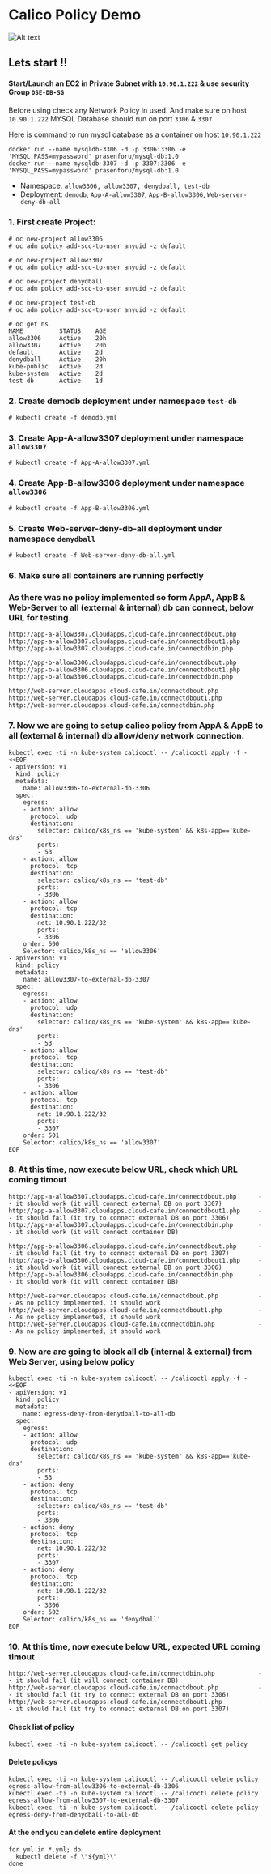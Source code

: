 # Calico Policy Demo
![Alt text](https://github.com/prasenforu/container-platform/blob/master/kube/Networking/demo-calico/demo-calico.png "Overview")

## Lets start !!

#### Start/Launch an EC2 in Private Subnet with ```10.90.1.222``` & use security Group ```OSE-DB-SG```

Before using check any Network Policy in used. And make sure on host ```10.90.1.222``` MYSQL Database should run on port ```3306``` & ```3307```

Here is command to run mysql database as a container on host ```10.90.1.222```

```
docker run --name mysqldb-3306 -d -p 3306:3306 -e 'MYSQL_PASS=mypassword' prasenforu/mysql-db:1.0
docker run --name mysqldb-3307 -d -p 3307:3306 -e 'MYSQL_PASS=mypassword' prasenforu/mysql-db:1.0
```

- Namespace: ```allow3306, allow3307, denydball, test-db```
- Deployment: ```demodb```, ```App-A-allow3307```, ```App-B-allow3306```, ```Web-server-deny-db-all```

### 1. First create Project:

```
# oc new-project allow3306 
# oc adm policy add-scc-to-user anyuid -z default

# oc new-project allow3307
# oc adm policy add-scc-to-user anyuid -z default

# oc new-project denydball
# oc adm policy add-scc-to-user anyuid -z default

# oc new-project test-db
# oc adm policy add-scc-to-user anyuid -z default

# oc get ns
NAME          STATUS    AGE
allow3306     Active    20h
allow3307     Active    20h
default       Active    2d
denydball     Active    20h
kube-public   Active    2d
kube-system   Active    2d
test-db       Active    1d
```
### 2. Create demodb deployment under namespace ```test-db```

```
# kubectl create -f demodb.yml
```
### 3. Create App-A-allow3307 deployment under namespace ```allow3307```

```
# kubectl create -f App-A-allow3307.yml
```
### 4. Create App-B-allow3306 deployment under namespace ```allow3306```

```
# kubectl create -f App-B-allow3306.yml
```

### 5. Create Web-server-deny-db-all deployment under namespace ```denydball```

```
# kubectl create -f Web-server-deny-db-all.yml
```

### 6. Make sure all containers are running perfectly

### As there was no policy implemented so form AppA, AppB & Web-Server to all (external & internal) db can connect, below URL for testing.

```
http://app-a-allow3307.cloudapps.cloud-cafe.in/connectdbout.php
http://app-a-allow3307.cloudapps.cloud-cafe.in/connectdbout1.php
http://app-a-allow3307.cloudapps.cloud-cafe.in/connectdbin.php

http://app-b-allow3306.cloudapps.cloud-cafe.in/connectdbout.php
http://app-b-allow3306.cloudapps.cloud-cafe.in/connectdbout1.php
http://app-b-allow3306.cloudapps.cloud-cafe.in/connectdbin.php

http://web-server.cloudapps.cloud-cafe.in/connectdbout.php
http://web-server.cloudapps.cloud-cafe.in/connectdbout1.php
http://web-server.cloudapps.cloud-cafe.in/connectdbin.php
```

### 7. Now we are going to setup calico policy from AppA & AppB to all (external & internal) db allow/deny network connection.

```
kubectl exec -ti -n kube-system calicoctl -- /calicoctl apply -f - <<EOF
- apiVersion: v1
  kind: policy
  metadata:
    name: allow3306-to-external-db-3306
  spec:
    egress:
    - action: allow
      protocol: udp
      destination:
        selector: calico/k8s_ns == 'kube-system' && k8s-app=='kube-dns'
        ports:
        - 53
    - action: allow
      protocol: tcp
      destination:
        selector: calico/k8s_ns == 'test-db'
        ports:
        - 3306
    - action: allow
      protocol: tcp
      destination:
        net: 10.90.1.222/32
        ports:
        - 3306
    order: 500
    Selector: calico/k8s_ns == 'allow3306'
- apiVersion: v1
  kind: policy
  metadata:
    name: allow3307-to-external-db-3307
  spec:
    egress:
    - action: allow
      protocol: udp
      destination:
        selector: calico/k8s_ns == 'kube-system' && k8s-app=='kube-dns'
        ports:
        - 53
    - action: allow
      protocol: tcp
      destination:
        selector: calico/k8s_ns == 'test-db'
        ports:
        - 3306
    - action: allow
      protocol: tcp
      destination:
        net: 10.90.1.222/32
        ports:
        - 3307
    order: 501
    Selector: calico/k8s_ns == 'allow3307'
EOF
```

### 8. At this time, now execute below URL, check which URL coming timout

```
http://app-a-allow3307.cloudapps.cloud-cafe.in/connectdbout.php      -- it should work (it will connect external DB on port 3307)
http://app-a-allow3307.cloudapps.cloud-cafe.in/connectdbout1.php     -- it should fail (it try to connect external DB on port 3306)
http://app-a-allow3307.cloudapps.cloud-cafe.in/connectdbin.php       -- it should work (it will connect container DB)

http://app-b-allow3306.cloudapps.cloud-cafe.in/connectdbout.php      -- it should fail (it try to connect external DB on port 3307)
http://app-b-allow3306.cloudapps.cloud-cafe.in/connectdbout1.php     -- it should work (it will connect external DB on port 3306)
http://app-b-allow3306.cloudapps.cloud-cafe.in/connectdbin.php       -- it should work (it will connect container DB)

http://web-server.cloudapps.cloud-cafe.in/connectdbout.php           -- As no policy implemented, it should work
http://web-server.cloudapps.cloud-cafe.in/connectdbout1.php          -- As no policy implemented, it should work
http://web-server.cloudapps.cloud-cafe.in/connectdbin.php            -- As no policy implemented, it should work
```

### 9. Now are are going to block all db (internal & external) from Web Server, using below policy

```
kubectl exec -ti -n kube-system calicoctl -- /calicoctl apply -f - <<EOF
- apiVersion: v1
  kind: policy
  metadata:
    name: egress-deny-from-denydball-to-all-db
  spec:
    egress:
    - action: allow
      protocol: udp
      destination:
        selector: calico/k8s_ns == 'kube-system' && k8s-app=='kube-dns'
        ports:
        - 53
    - action: deny
      protocol: tcp
      destination:
        selector: calico/k8s_ns == 'test-db'
        ports:
        - 3306
    - action: deny
      protocol: tcp
      destination:
        net: 10.90.1.222/32
        ports:
        - 3307
    - action: deny
      protocol: tcp
      destination:
        net: 10.90.1.222/32
        ports:
        - 3306
    order: 502
    Selector: calico/k8s_ns == 'denydball'
EOF
```

### 10. At this time, now execute below URL, expected URL coming timout

```
http://web-server.cloudapps.cloud-cafe.in/connectdbin.php            -- it should fail (it will connect container DB)
http://web-server.cloudapps.cloud-cafe.in/connectdbout.php           -- it should fail (it try to connect external DB on port 3306)
http://web-server.cloudapps.cloud-cafe.in/connectdbout1.php          -- it should fail (it try to connect external DB on port 3307)

```
#### Check list of policy
```
kubectl exec -ti -n kube-system calicoctl -- /calicoctl get policy
```
#### Delete policys
```
kubectl exec -ti -n kube-system calicoctl -- /calicoctl delete policy egress-allow-from-allow3306-to-external-db-3306
kubectl exec -ti -n kube-system calicoctl -- /calicoctl delete policy egress-allow-from-allow3307-to-external-db-3307
kubectl exec -ti -n kube-system calicoctl -- /calicoctl delete policy egress-deny-from-denydball-to-all-db
```

#### At the end you can delete entire deployment

```
for yml in *.yml; do
  kubectl delete -f \"${yml}\"
done
```

